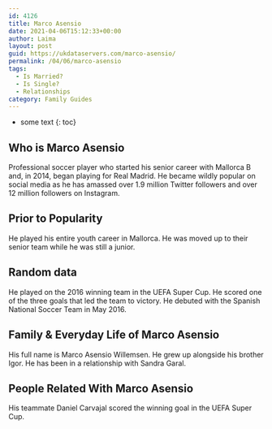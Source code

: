 ```yaml
---
id: 4126
title: Marco Asensio
date: 2021-04-06T15:12:33+00:00
author: Laima
layout: post
guid: https://ukdataservers.com/marco-asensio/
permalink: /04/06/marco-asensio
tags:
  - Is Married?
  - Is Single?
  - Relationships
category: Family Guides
---
```


* some text
{: toc}


## Who is Marco Asensio
                  
                  
                  
Professional soccer player who started his senior career with Mallorca B and, in 2014, began playing for Real Madrid. He became wildly popular on social media as he has amassed over 1.9 million Twitter followers and over 12 million followers on Instagram.
                  
              
            
              
            
                
                
                
## Prior to Popularity
                  
                  
                  
He played his entire youth career in Mallorca. He was moved up to their senior team while he was still a junior.
                  
              
            
              
            
                
                
                
## Random data
                  
                  
                  
He played on the 2016 winning team in the UEFA Super Cup. He scored one of the three goals that led the team to victory. He debuted with the Spanish National Soccer Team in May 2016.
                  
              
            
              
            
                
                
                
## Family & Everyday Life of Marco Asensio
                  
                  
                  
His full name is Marco Asensio Willemsen. He grew up alongside his brother Igor. He has been in a relationship with Sandra Garal.
                  
              
            
              
            
                
                
                
## People Related With Marco Asensio
                  
                  
                  
His teammate Daniel Carvajal scored the winning goal in the UEFA Super Cup.
                  
              
            
              
            
                
              
            
              
              
            
            
              
            
          
          
          